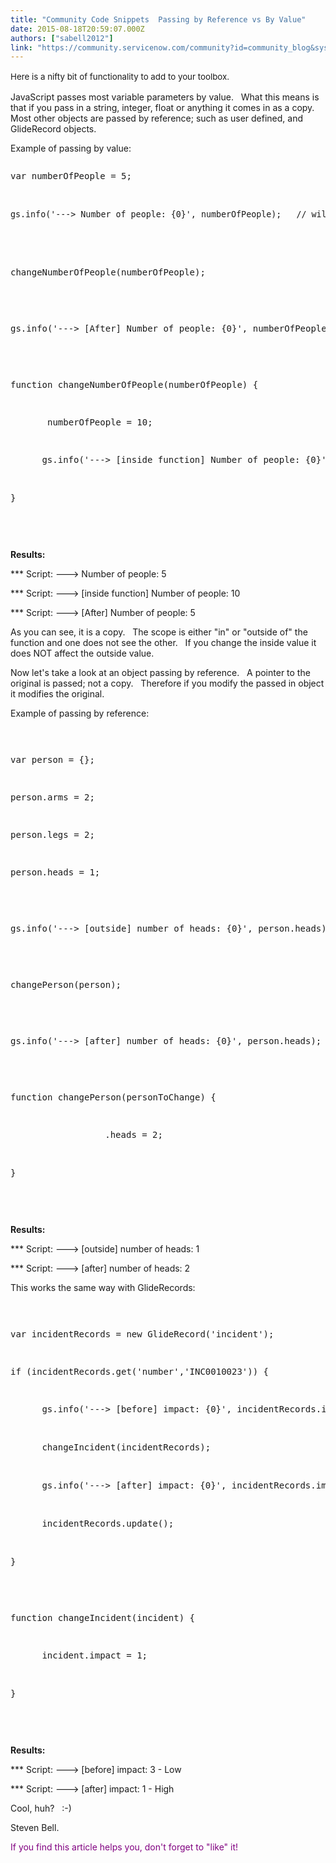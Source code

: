 ```yaml
---
title: "Community Code Snippets  Passing by Reference vs By Value"
date: 2015-08-18T20:59:07.000Z
authors: ["sabell2012"]
link: "https://community.servicenow.com/community?id=community_blog&sys_id=d9cdeea9dbd0dbc01dcaf3231f9619aa"
---
```

<p><span style="font-size: 10pt; line-height: 1.5em;">Here is a nifty bit of functionality to add to your toolbox.   </span></p><p></p><p>JavaScript passes most variable parameters by value.   What this means is that if you pass in a string, integer, float or anything it comes in as a copy.   Most other objects are passed by reference; such as user defined, and GlideRecord objects. </p><p></p><p>Example of passing by value:</p><p></p><pre __default_attr="javascript" __jive_macro_name="code" class="jive_text_macro jive_macro_code _jivemacro_uid_14399135392881987" jivemacro_uid="_14399135392881987">
<p>var numberOfPeople = 5;</p>
<p><span style="font-size: 10pt; line-height: 1.5em;">gs.info('---&gt; Number of people: {0}', numberOfPeople);   // will print 5.</span></p>
<p></p>
<p>changeNumberOfPeople(numberOfPeople);</p>
<p></p>
<p>gs.info('---&gt; [After] Number of people: {0}', numberOfPeople);   // will print 5.</p>
<p></p>
<p>function changeNumberOfPeople(numberOfPeople) {</p>
<p>       numberOfPeople = 10;</p>
<p><span style="color: rgba(0, 0, 0, 0); font-family: Consolas, 'Courier New', Courier, mono, serif; font-size: 12px;">       </span>gs.info('---&gt; [inside function] Number of people: {0}', numberOfPeople);   // will print 10.</p>
<p>}</p>

</pre><p></p><p><strong>Results:</strong></p><p></p><p>*** Script: ---&gt; Number of people: 5</p><p>*** Script: ---&gt; [inside function] Number of people: 10</p><p>*** Script: ---&gt; [After] Number of people: 5</p><p></p><p></p><p>As you can see, it is a copy.   The scope is either "in" or "outside of" the function and one does not see the other.   If you change the inside value it does NOT affect the outside value.</p><p></p><p>Now let's take a look at an object passing by reference.   A pointer to the original is passed; not a copy.   Therefore if you modify the passed in object it modifies the original.</p><p></p><p>Example of passing by reference:</p><p></p><pre __default_attr="javascript" __jive_macro_name="code" class="jive_text_macro jive_macro_code _jivemacro_uid_14399135392796833" jivemacro_uid="_14399135392796833">
<p>var person = {};</p>
<p>person.arms = 2;</p>
<p>person.legs = 2;</p>
<p>person.heads = 1;</p>
<p></p>
<p>gs.info('---&gt; [outside] number of heads: {0}', person.heads);</p>
<p></p>
<p>changePerson(person);</p>
<p></p>
<p>gs.info('---&gt; [after] number of heads: {0}', person.heads);</p>
<p></p>
<p>function changePerson(personToChange) {</p>
<p><span style="color: rgba(0, 0, 0, 0); font-family: Consolas, 'Courier New', Courier, mono, serif; font-size: 12px;">       <span style="color: rgba(0, 0, 0, 0); font-family: Consolas, 'Courier New', Courier, mono, serif; font-size: 12px;">personToChange</span></span>.heads = 2;</p>
<p>}</p>

</pre><p></p><p><strong>Results:</strong></p><p></p><p>*** Script: ---&gt; [outside] number of heads: 1</p><p>*** Script: ---&gt; [after] number of heads: 2</p><p></p><p></p><p>This works the same way with GlideRecords:</p><p></p><pre __default_attr="javascript" __jive_macro_name="code" class="jive_text_macro jive_macro_code _jivemacro_uid_14399135392682035" jivemacro_uid="_14399135392682035">
<p>var incidentRecords = new GlideRecord('incident');</p>
<p>if (incidentRecords.get('number','INC0010023')) {</p>
<p><span style="color: rgba(0, 0, 0, 0); font-family: Consolas, 'Courier New', Courier, mono, serif; font-size: 12px;">       </span>gs.info('---&gt; [before] impact: {0}', incidentRecords.impact.getDisplayValue());</p>
<p><span style="color: rgba(0, 0, 0, 0); font-family: Consolas, 'Courier New', Courier, mono, serif; font-size: 12px;">       </span>changeIncident(incidentRecords);</p>
<p><span style="color: rgba(0, 0, 0, 0); font-family: Consolas, 'Courier New', Courier, mono, serif; font-size: 12px;">       </span>gs.info('---&gt; [after] impact: {0}', incidentRecords.impact.getDisplayValue());</p>
<p><span style="color: rgba(0, 0, 0, 0); font-family: Consolas, 'Courier New', Courier, mono, serif; font-size: 12px;">       </span>incidentRecords.update();</p>
<p>}</p>
<p></p>
<p>function changeIncident(incident) {</p>
<p><span style="color: rgba(0, 0, 0, 0); font-family: Consolas, 'Courier New', Courier, mono, serif; font-size: 12px;">       </span>incident.impact = 1;</p>
<p>}</p>

</pre><p></p><p><strong>Results:</strong></p><p></p><p>*** Script: ---&gt; [before] impact: 3 - Low</p><p>*** Script: ---&gt; [after] impact: 1 - High</p><p></p><p>Cool, huh?   :-)</p><p></p><p>Steven Bell.</p><p></p><p></p><p><span style="color: #800080;">If you find this article helps you, don't forget to "like" it!</span></p>